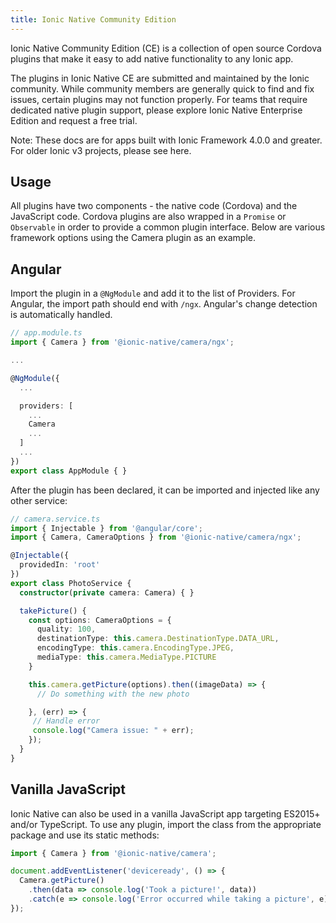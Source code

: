 ```yaml
---
title: Ionic Native Community Edition
---
```


Ionic Native Community Edition (CE) is a collection of open source Cordova plugins that make it easy to add native functionality to any Ionic app.

The plugins in Ionic Native CE are submitted and maintained by the Ionic community. While community members are generally quick to find and fix issues, certain plugins may not function properly. For teams that require dedicated native plugin support, please explore Ionic Native Enterprise Edition and request a free trial.

Note: These docs are for apps built with Ionic Framework 4.0.0 and greater. For older Ionic v3 projects, please see here.

## Usage

All plugins have two components - the native code (Cordova) and the JavaScript code. Cordova plugins are also wrapped in a `Promise` or `Observable` in order to provide a common plugin interface. Below are various framework options using the Camera plugin as an example.

## Angular

Import the plugin in a `@NgModule` and add it to the list of Providers. For Angular, the import path should end with `/ngx`. Angular's change detection is automatically handled.

```typescript
// app.module.ts
import { Camera } from '@ionic-native/camera/ngx';

...

@NgModule({
  ...

  providers: [
    ...
    Camera
    ...
  ]
  ...
})
export class AppModule { }
```

After the plugin has been declared, it can be imported and injected like any other service:

```typescript
// camera.service.ts
import { Injectable } from '@angular/core';
import { Camera, CameraOptions } from '@ionic-native/camera/ngx';

@Injectable({
  providedIn: 'root'
})
export class PhotoService {
  constructor(private camera: Camera) { }

  takePicture() {
    const options: CameraOptions = {
      quality: 100,
      destinationType: this.camera.DestinationType.DATA_URL,
      encodingType: this.camera.EncodingType.JPEG,
      mediaType: this.camera.MediaType.PICTURE
    }

    this.camera.getPicture(options).then((imageData) => {
      // Do something with the new photo

    }, (err) => {
     // Handle error
     console.log("Camera issue: " + err);
    });
  }
}
```

## Vanilla JavaScript

Ionic Native can also be used in a vanilla JavaScript app targeting ES2015+ and/or TypeScript. To use any plugin, import the class from the appropriate package and use its static methods:

```js
import { Camera } from '@ionic-native/camera';

document.addEventListener('deviceready', () => {
  Camera.getPicture()
    .then(data => console.log('Took a picture!', data))
    .catch(e => console.log('Error occurred while taking a picture', e));
});
```